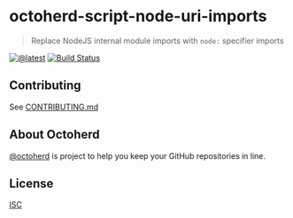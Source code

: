 # octoherd-script-node-uri-imports

> Replace NodeJS internal module imports with `node:` specifier imports

[![@latest](https://img.shields.io/npm/v/octoherd-script-node-uri-imports.svg)](https://www.npmjs.com/package/octoherd-script-node-uri-imports)
[![Build Status](https://github.com/wolfy1339/octoherd-script-node-uri-imports/workflows/Test/badge.svg)](https://github.com/wolfy1339/octoherd-script-node-uri-imports/actions?query=workflow%3ATest+branch%3Amain)

## Contributing

See [CONTRIBUTING.md](CONTRIBUTING.md)

## About Octoherd

[@octoherd](https://github.com/octoherd/) is project to help you keep your GitHub repositories in line.

## License

[ISC](LICENSE.md)
